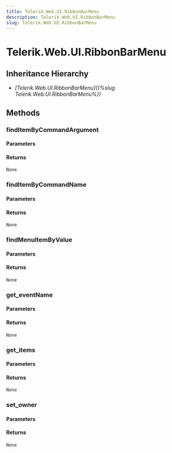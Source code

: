```yaml
---
title: Telerik.Web.UI.RibbonBarMenu
description: Telerik.Web.UI.RibbonBarMenu
slug: Telerik.Web.UI.RibbonBarMenu
---
```


# Telerik.Web.UI.RibbonBarMenu  

## Inheritance Hierarchy

* *[Telerik.Web.UI.RibbonBarMenu]({%slug Telerik.Web.UI.RibbonBarMenu%})*


## Methods

###  findItemByCommandArgument

#### Parameters

#### Returns

`None` 

### findItemByCommandName

#### Parameters

#### Returns

`None` 

### findMenuItemByValue

#### Parameters

#### Returns

`None` 

### get_eventName

#### Parameters

#### Returns

`None` 

### get_items

#### Parameters

#### Returns

`None` 

### set_owner

#### Parameters

#### Returns

`None` 



